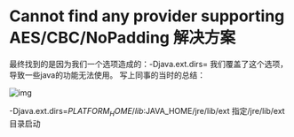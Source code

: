 # Cannot find any provider supporting AES/CBC/NoPadding 解决方案

最终找到的是因为我们一个选项造成的：-Djava.ext.dirs=
我们覆盖了这个选项，导致一些java的功能无法使用。
写上同事的当时的总结：

![img](https://upload-images.jianshu.io/upload_images/1737506-1e392b7d1b0f37e8.png?imageMogr2/auto-orient/strip%7CimageView2/2/w/741/format/webp)



-Djava.ext.dirs=$PLATFORM_HOME/lib:$JAVA_HOME/jre/lib/ext  指定/jre/lib/ext目录启动